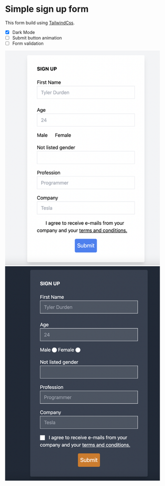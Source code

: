 # Simple sign up form 

This form build using [TailwindCss](https://tailwindcss.com/docs).

- [x] Dark Mode
- [ ] Submit button animation
- [ ] Form validation

<div class="row">
  <div class="column">
    <img src="screenshots/normal-mode.png" alt="Normal-Mode" style="width:500 height:600">
  </div>
  <div class="column">
    <img src="screenshots/dark-mode.png" alt="Dark-Mode" style="width:500 height:600">
  </div>
</div>
